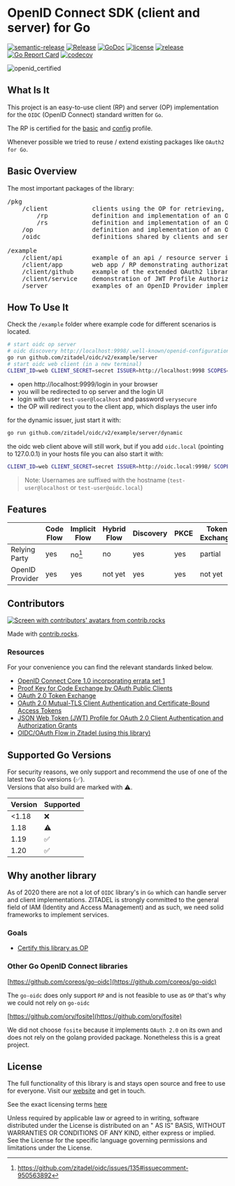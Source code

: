 # OpenID Connect SDK (client and server) for Go

[![semantic-release](https://img.shields.io/badge/%20%20%F0%9F%93%A6%F0%9F%9A%80-semantic--release-e10079.svg)](https://github.com/semantic-release/semantic-release)
[![Release](https://github.com/zitadel/oidc/workflows/Release/badge.svg)](https://github.com/zitadel/oidc/actions)
[![GoDoc](https://godoc.org/github.com/zitadel/oidc?status.png)](https://pkg.go.dev/github.com/zitadel/oidc)
[![license](https://badgen.net/github/license/zitadel/oidc/)](https://github.com/zitadel/oidc/blob/master/LICENSE)
[![release](https://badgen.net/github/release/zitadel/oidc/stable)](https://github.com/zitadel/oidc/releases)
[![Go Report Card](https://goreportcard.com/badge/github.com/zitadel/oidc)](https://goreportcard.com/report/github.com/zitadel/oidc)
[![codecov](https://codecov.io/gh/zitadel/oidc/branch/main/graph/badge.svg)](https://codecov.io/gh/zitadel/oidc)

![openid_certified](https://cloud.githubusercontent.com/assets/1454075/7611268/4d19de32-f97b-11e4-895b-31b2455a7ca6.png)

## What Is It

This project is an easy-to-use client (RP) and server (OP) implementation for the `OIDC` (OpenID Connect) standard written for `Go`.

The RP is certified for the [basic](https://www.certification.openid.net/plan-detail.html?public=true&plan=uoprP0OO8Z4Qo) and [config](https://www.certification.openid.net/plan-detail.html?public=true&plan=AYSdLbzmWbu9X) profile.

Whenever possible we tried to reuse / extend existing packages like `OAuth2 for Go`.

## Basic Overview

The most important packages of the library:
<pre>
/pkg
    /client            clients using the OP for retrieving, exchanging and verifying tokens       
        /rp            definition and implementation of an OIDC Relying Party (client)
        /rs            definition and implementation of an OAuth Resource Server (API)
    /op                definition and implementation of an OIDC OpenID Provider (server)
    /oidc              definitions shared by clients and server

/example
    /client/api        example of an api / resource server implementation using token introspection
    /client/app        web app / RP demonstrating authorization code flow using various authentication methods (code, PKCE, JWT profile)
    /client/github     example of the extended OAuth2 library, providing an HTTP client with a reuse token source
    /client/service    demonstration of JWT Profile Authorization Grant
    /server            examples of an OpenID Provider implementations (including dynamic) with some very basic login UI
</pre>

## How To Use It

Check the `/example` folder where example code for different scenarios is located.

```bash
# start oidc op server
# oidc discovery http://localhost:9998/.well-known/openid-configuration
go run github.com/zitadel/oidc/v2/example/server
# start oidc web client (in a new terminal)
CLIENT_ID=web CLIENT_SECRET=secret ISSUER=http://localhost:9998 SCOPES="openid profile" PORT=9999 go run github.com/zitadel/oidc/example/client/app
```

- open http://localhost:9999/login in your browser
- you will be redirected to op server and the login UI 
- login with user `test-user@localhost` and password `verysecure`
- the OP will redirect you to the client app, which displays the user info

for the dynamic issuer, just start it with:
```bash
go run github.com/zitadel/oidc/v2/example/server/dynamic
``` 
the oidc web client above will still work, but if you add `oidc.local` (pointing to 127.0.0.1) in your hosts file you can also start it with:
```bash
CLIENT_ID=web CLIENT_SECRET=secret ISSUER=http://oidc.local:9998/ SCOPES="openid profile" PORT=9999 go run github.com/zitadel/oidc/v2/example/client/app
```

> Note: Usernames are suffixed with the hostname (`test-user@localhost` or `test-user@oidc.local`)

## Features

|                  | Code Flow | Implicit Flow | Hybrid Flow | Discovery | PKCE | Token Exchange | mTLS    | JWT Profile | Refresh Token | Client Credentials |
|------------------|-----------|---------------|-------------|-----------|------|----------------|---------|-------------|---------------|--------------------|
| Relying Party    | yes       | no[^1]        | no          | yes       | yes  | partial        | not yet | yes         | yes           | not yet            |
| OpenID Provider  | yes       | yes           | not yet     | yes       | yes  | not yet        | not yet | yes         | yes           | yes                |

## Contributors

<a href="https://github.com/zitadel/oidc/graphs/contributors">
  <img src="https://contrib.rocks/image?repo=zitadel/oidc" alt="Screen with contributors' avatars from contrib.rocks" />
</a>

Made with [contrib.rocks](https://contrib.rocks).

### Resources

For your convenience you can find the relevant standards linked below.

- [OpenID Connect Core 1.0 incorporating errata set 1](https://openid.net/specs/openid-connect-core-1_0.html)
- [Proof Key for Code Exchange by OAuth Public Clients](https://tools.ietf.org/html/rfc7636)
- [OAuth 2.0 Token Exchange](https://tools.ietf.org/html/draft-ietf-oauth-token-exchange-19)
- [OAuth 2.0 Mutual-TLS Client Authentication and Certificate-Bound Access Tokens](https://tools.ietf.org/html/draft-ietf-oauth-mtls-17)
- [JSON Web Token (JWT) Profile for OAuth 2.0 Client Authentication and Authorization Grants](https://tools.ietf.org/html/rfc7523)
- [OIDC/OAuth Flow in Zitadel (using this library)](https://docs.zitadel.com/docs/guides/integrate/login-users)

## Supported Go Versions

For security reasons, we only support and recommend the use of one of the latest two Go versions (:white_check_mark:).  
Versions that also build are marked with :warning:.

| Version | Supported          |
|---------|--------------------|
| <1.18   | :x:                |
| 1.18    | :warning:          |
| 1.19    | :white_check_mark: |
| 1.20    | :white_check_mark: |

## Why another library

As of 2020 there are not a lot of `OIDC` library's in `Go` which can handle server and client implementations. ZITADEL is strongly committed to the general field of IAM (Identity and Access Management) and as such, we need solid frameworks to implement services.

### Goals

- [Certify this library as OP](https://openid.net/certification/#OPs)

### Other Go OpenID Connect libraries

[https://github.com/coreos/go-oidc](https://github.com/coreos/go-oidc)

The `go-oidc` does only support `RP` and is not feasible to use as `OP` that's why we could not rely on `go-oidc`

[https://github.com/ory/fosite](https://github.com/ory/fosite)

We did not choose `fosite` because it implements `OAuth 2.0` on its own and does not rely on the golang provided package. Nonetheless this is a great project.

## License

The full functionality of this library is and stays open source and free to use for everyone. Visit
our [website](https://zitadel.com) and get in touch.

See the exact licensing terms [here](LICENSE)

Unless required by applicable law or agreed to in writing, software distributed under the License is distributed on an "
AS IS" BASIS, WITHOUT WARRANTIES OR CONDITIONS OF ANY KIND, either express or implied. See the License for the specific
language governing permissions and limitations under the License.


[^1]: https://github.com/zitadel/oidc/issues/135#issuecomment-950563892
